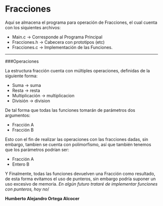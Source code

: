 # Fracciones

Aquí se almacena el programa para operación de Fracciones,
el cual cuenta con los siquientes archivos:

- Main.c        -> Corresponde al Programa Principal
- Fracciones.h  -> Cabecera con prototipos (etc)
- Fracciones.c  -> Implementación de las Funciones.
---
###Operaciones 

La estructura fracción cuenta con múltiples operaciones, 
definidas de la siguiente forma:

- Suma -> suma
- Resta -> resta
- Multiplicación -> multiplicacion
- División -> division

De tal forma que todas las funciones tomarán de parámetros dos argumentos:

- Fracción A
- Fracción B

Esto con el fin de realizar las operaciones con las fracciones dadas, sin embargo, 
tambien se cuenta con polimorfismo, así que también tenemos que los parámetros 
podrían ser:

- Fracción A
- Entero B

Y Finalmente, todas las funciones devuelven una Fracción como resultado, de esta 
forma evitamos el uso de punteros, sin embargo podría suponer un uso excesivo de memoria.
*En algún futuro trataré de implementar funciones con punteros, hoy no*/

**Humberto Alejandro Ortega Alcocer**
